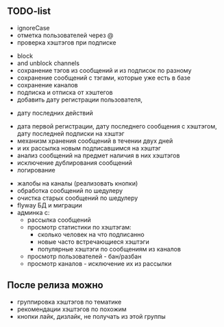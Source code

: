 ## TODO-list

- ignoreCase
- отметка пользователей через @
- проверка хэштэгов при подписке
+ block 
+ and unblock channels
+ сохранение тэгов из сообщений и из подписок по разному
+ сохранение сообщений с тэгами, которые уже есть в базе
+ сохранение каналов
+ подписка и отписка от хэштегов
+ добавить дату регистрации пользователя, 
- дату последних действий
+ дата первой регистрации, дату последнего сообщения с хэштэгом, дату последней подписки на хэштэг
+ механизм хранения сообщений в течении двух дней 
+ и их рассылка новым подписавшимся на хэштэг
+ анализ сообщений на предмет наличия в них хэштэгов
+ исключение дублирования сообщений
+ логирование
- жалобы на каналы (реализовать кнопки)
- обработка сообщений по шедулеру
- очистка старых сообщений по шедулеру
- flyway БД и миграции
- админка с:
    - рассылка сообщений
    - просмотр статистики по хэштэгам: 
        - сколько человек на что подписанно
        - новые часто встречающиеся хэштэги
        - популярные хэштэги по сообщениям из каналов
    - просмотр пользователей - бан/разбан
    - просмотр каналов - исключение их из рассылки

## После релиза можно
- группировка хэштэгов по тематике
- рекомендации хэштэгов по похожим
- кнопки лайк, дизлайк, не получать из этой группы